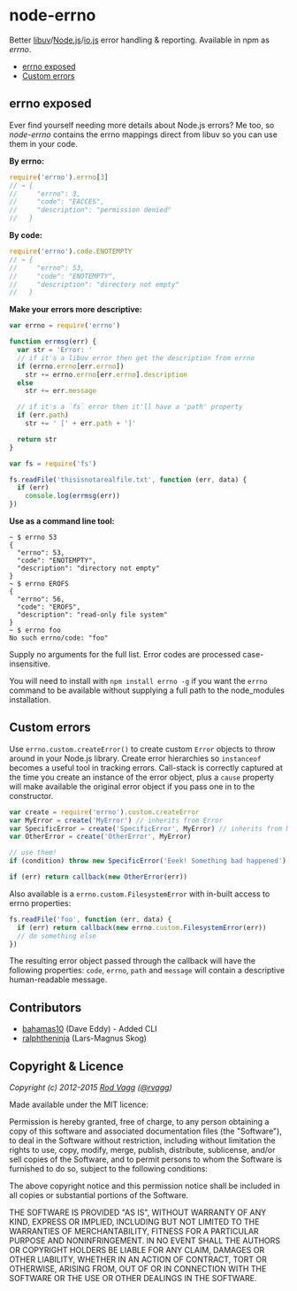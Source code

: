 # node-errno

Better [libuv](https://github.com/libuv/libuv)/[Node.js](https://nodejs.org)/[io.js](https://iojs.org) error handling & reporting. Available in npm as *errno*.

* [errno exposed](#errnoexposed)
* [Custom errors](#customerrors)

<a name="errnoexposed"></a>
## errno exposed

Ever find yourself needing more details about Node.js errors? Me too, so *node-errno* contains the errno mappings direct from libuv so you can use them in your code.

**By errno:**

```js
require('errno').errno[3]
// → {
//     "errno": 3,
//     "code": "EACCES",
//     "description": "permission denied"
//   }
```

**By code:**

```js
require('errno').code.ENOTEMPTY
// → {
//     "errno": 53,
//     "code": "ENOTEMPTY",
//     "description": "directory not empty"
//   }
```

**Make your errors more descriptive:**

```js
var errno = require('errno')

function errmsg(err) {
  var str = 'Error: '
  // if it's a libuv error then get the description from errno
  if (errno.errno[err.errno])
    str += errno.errno[err.errno].description
  else
    str += err.message

  // if it's a `fs` error then it'll have a 'path' property
  if (err.path)
    str += ' [' + err.path + ']'

  return str
}

var fs = require('fs')

fs.readFile('thisisnotarealfile.txt', function (err, data) {
  if (err)
    console.log(errmsg(err))
})
```

**Use as a command line tool:**

```
~ $ errno 53
{
  "errno": 53,
  "code": "ENOTEMPTY",
  "description": "directory not empty"
}
~ $ errno EROFS
{
  "errno": 56,
  "code": "EROFS",
  "description": "read-only file system"
}
~ $ errno foo
No such errno/code: "foo"
```

Supply no arguments for the full list. Error codes are processed case-insensitive.

You will need to install with `npm install errno -g` if you want the `errno` command to be available without supplying a full path to the node_modules installation.

<a name="customerrors"></a>
## Custom errors

Use `errno.custom.createError()` to create custom `Error` objects to throw around in your Node.js library. Create error hierarchies so `instanceof` becomes a useful tool in tracking errors. Call-stack is correctly captured at the time you create an instance of the error object, plus a `cause` property will make available the original error object if you pass one in to the constructor.

```js
var create = require('errno').custom.createError
var MyError = create('MyError') // inherits from Error
var SpecificError = create('SpecificError', MyError) // inherits from MyError
var OtherError = create('OtherError', MyError)

// use them!
if (condition) throw new SpecificError('Eeek! Something bad happened')

if (err) return callback(new OtherError(err))
```

Also available is a `errno.custom.FilesystemError` with in-built access to errno properties:

```js
fs.readFile('foo', function (err, data) {
  if (err) return callback(new errno.custom.FilesystemError(err))
  // do something else
})
```

The resulting error object passed through the callback will have the following properties: `code`, `errno`, `path` and `message` will contain a descriptive human-readable message.

## Contributors

* [bahamas10](https://github.com/bahamas10) (Dave Eddy) - Added CLI
* [ralphtheninja](https://github.com/ralphtheninja) (Lars-Magnus Skog)

## Copyright & Licence

*Copyright (c) 2012-2015 [Rod Vagg](https://github.com/rvagg) ([@rvagg](https://twitter.com/rvagg))*

Made available under the MIT licence:

Permission is hereby granted, free of charge, to any person obtaining a copy
of this software and associated documentation files (the "Software"), to deal
in the Software without restriction, including without limitation the rights
to use, copy, modify, merge, publish, distribute, sublicense, and/or sell
copies of the Software, and to permit persons to whom the Software is furnished
to do so, subject to the following conditions:

The above copyright notice and this permission notice shall be included in all
copies or substantial portions of the Software.

THE SOFTWARE IS PROVIDED "AS IS", WITHOUT WARRANTY OF ANY KIND, EXPRESS OR
IMPLIED, INCLUDING BUT NOT LIMITED TO THE WARRANTIES OF MERCHANTABILITY,
FITNESS FOR A PARTICULAR PURPOSE AND NONINFRINGEMENT. IN NO EVENT SHALL THE
AUTHORS OR COPYRIGHT HOLDERS BE LIABLE FOR ANY CLAIM, DAMAGES OR OTHER
LIABILITY, WHETHER IN AN ACTION OF CONTRACT, TORT OR OTHERWISE, ARISING FROM,
OUT OF OR IN CONNECTION WITH THE SOFTWARE OR THE USE OR OTHER DEALINGS IN THE
SOFTWARE.